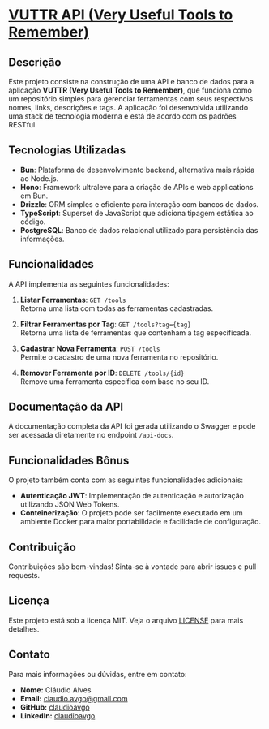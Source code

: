 # [VUTTR API (Very Useful Tools to Remember)](https://bossabox.notion.site/Back-end-0b2c45f1a00e4a849eefe3b1d57f23c6)

## Descrição

Este projeto consiste na construção de uma API e banco de dados para a aplicação **VUTTR (Very Useful Tools to Remember)**, que funciona como um repositório simples para gerenciar ferramentas com seus respectivos nomes, links, descrições e tags. A aplicação foi desenvolvida utilizando uma stack de tecnologia moderna e está de acordo com os padrões RESTful.

## Tecnologias Utilizadas

- **Bun**: Plataforma de desenvolvimento backend, alternativa mais rápida ao Node.js.
- **Hono**: Framework ultraleve para a criação de APIs e web applications em Bun.
- **Drizzle**: ORM simples e eficiente para interação com bancos de dados.
- **TypeScript**: Superset de JavaScript que adiciona tipagem estática ao código.
- **PostgreSQL**: Banco de dados relacional utilizado para persistência das informações.

## Funcionalidades

A API implementa as seguintes funcionalidades:

1. **Listar Ferramentas**: `GET /tools`  
   Retorna uma lista com todas as ferramentas cadastradas.

2. **Filtrar Ferramentas por Tag**: `GET /tools?tag={tag}`  
   Retorna uma lista de ferramentas que contenham a tag especificada.

3. **Cadastrar Nova Ferramenta**: `POST /tools`  
   Permite o cadastro de uma nova ferramenta no repositório.

4. **Remover Ferramenta por ID**: `DELETE /tools/{id}`  
   Remove uma ferramenta específica com base no seu ID.

## Documentação da API

A documentação completa da API foi gerada utilizando o Swagger e pode ser acessada diretamente no endpoint `/api-docs`.

## Funcionalidades Bônus

O projeto também conta com as seguintes funcionalidades adicionais:

- **Autenticação JWT**: Implementação de autenticação e autorização utilizando JSON Web Tokens.
- **Conteinerização**: O projeto pode ser facilmente executado em um ambiente Docker para maior portabilidade e facilidade de configuração.

## Contribuição

Contribuições são bem-vindas! Sinta-se à vontade para abrir issues e pull requests.

## Licença

Este projeto está sob a licença MIT. Veja o arquivo [LICENSE](LICENSE) para mais detalhes.

## Contato

Para mais informações ou dúvidas, entre em contato:

- **Nome:** Cláudio Alves
- **Email:** [claudio.avgo@gmail.com](mailto:claudio.avgo@gmail.com)
- **GitHub:** [claudioavgo](https://github.com/claudioavgo)
- **LinkedIn:** [claudioavgo](https://linkedin.com/in/claudioavgo)